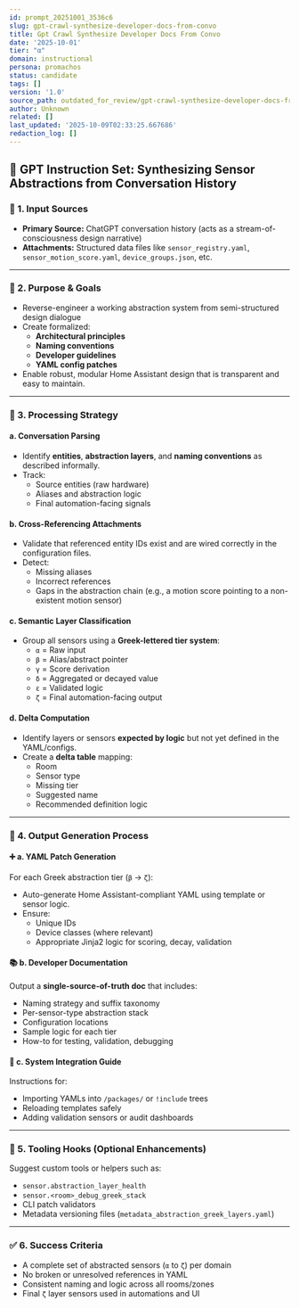```yaml
---
id: prompt_20251001_3536c6
slug: gpt-crawl-synthesize-developer-docs-from-convo
title: Gpt Crawl Synthesize Developer Docs From Convo
date: '2025-10-01'
tier: "α"
domain: instructional
persona: promachos
status: candidate
tags: []
version: '1.0'
source_path: outdated_for_review/gpt-crawl-synthesize-developer-docs-from-convo.md
author: Unknown
related: []
last_updated: '2025-10-09T02:33:25.667686'
redaction_log: []
---
```


## 📘 GPT Instruction Set: Synthesizing Sensor Abstractions from Conversation History

### 🧩 1. **Input Sources**
- **Primary Source:** ChatGPT conversation history (acts as a stream-of-consciousness design narrative)
- **Attachments:** Structured data files like `sensor_registry.yaml`, `sensor_motion_score.yaml`, `device_groups.json`, etc.

---

### 🧠 2. **Purpose & Goals**
- Reverse-engineer a working abstraction system from semi-structured design dialogue
- Create formalized:
  - **Architectural principles**
  - **Naming conventions**
  - **Developer guidelines**
  - **YAML config patches**
- Enable robust, modular Home Assistant design that is transparent and easy to maintain.

---

### 📏 3. **Processing Strategy**

#### a. **Conversation Parsing**
- Identify **entities**, **abstraction layers**, and **naming conventions** as described informally.
- Track:
  - Source entities (raw hardware)
  - Aliases and abstraction logic
  - Final automation-facing signals

#### b. **Cross-Referencing Attachments**
- Validate that referenced entity IDs exist and are wired correctly in the configuration files.
- Detect:
  - Missing aliases
  - Incorrect references
  - Gaps in the abstraction chain (e.g., a motion score pointing to a non-existent motion sensor)

#### c. **Semantic Layer Classification**
- Group all sensors using a **Greek-lettered tier system**:
  - `α` = Raw input
  - `β` = Alias/abstract pointer
  - `γ` = Score derivation
  - `δ` = Aggregated or decayed value
  - `ε` = Validated logic
  - `ζ` = Final automation-facing output

#### d. **Delta Computation**
- Identify layers or sensors **expected by logic** but not yet defined in the YAML/configs.
- Create a **delta table** mapping:
  - Room
  - Sensor type
  - Missing tier
  - Suggested name
  - Recommended definition logic

---

### 🧾 4. **Output Generation Process**

#### ➕ a. YAML Patch Generation
For each Greek abstraction tier (`β` → `ζ`):
- Auto-generate Home Assistant-compliant YAML using template or sensor logic.
- Ensure:
  - Unique IDs
  - Device classes (where relevant)
  - Appropriate Jinja2 logic for scoring, decay, validation

#### 📚 b. Developer Documentation
Output a **single-source-of-truth doc** that includes:
- Naming strategy and suffix taxonomy
- Per-sensor-type abstraction stack
- Configuration locations
- Sample logic for each tier
- How-to for testing, validation, debugging

#### 🧱 c. System Integration Guide
Instructions for:
- Importing YAMLs into `/packages/` or `!include` trees
- Reloading templates safely
- Adding validation sensors or audit dashboards

---

### 🧰 5. **Tooling Hooks (Optional Enhancements)**
Suggest custom tools or helpers such as:
- `sensor.abstraction_layer_health`
- `sensor.<room>_debug_greek_stack`
- CLI patch validators
- Metadata versioning files (`metadata_abstraction_greek_layers.yaml`)

---

### ✅ 6. **Success Criteria**
- A complete set of abstracted sensors (`α` to `ζ`) per domain
- No broken or unresolved references in YAML
- Consistent naming and logic across all rooms/zones
- Final `ζ` layer sensors used in automations and UI

